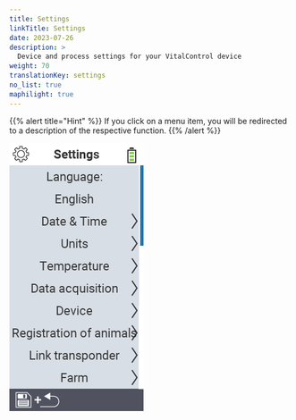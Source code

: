 ```yaml
---
title: Settings
linkTitle: Settings
date: 2023-07-26
description: >
  Device and process settings for your VitalControl device
weight: 70
translationKey: settings
no_list: true
maphilight: true
---
```

{{% alert title="Hint" %}}
If you click on a menu item, you will be redirected to a description of the respective function.
{{% /alert %}}

<img src="images/menu.png/" alt="VitalControl Settings" title="Settings" usemap="#workmap" class="maphilight">

<map name="workmap">
  <area shape="rect" coords="2,40,230,120" alt="Language" title="Set and permanently store the language of the user interface on your VitalControl device&#10;Mouse klick: open documentation" href="/en/docs/settings/language/">
  <area shape="rect" coords="2,120,230,160" alt="Date & Time" title="Here, you set the date and time&#10;Mouse klick: open documentation" href="/en/docs/settings/datetime/">
  <area shape="rect" coords="2,160,230,200" alt="Units" title="Here you select units for temperature and mass&#10;Mouse klick: open documentation" href="/en/docs/settings/units/">
  <area shape="rect" coords="2,200,230,240" alt="Temperature" title="Set the temperature settings for the application of your VitalControl device&#10;Mouse klick: open documentation" href="/en/docs/settings/temperature/">
   <area shape="rect" coords="2,240,230,280" alt="Data acquisition" title="Here you store relevant information for the animal data collection&#10;Mouse klick: open documentation" href="/en/docs/settings/data-acquisition/">
   <area shape="rect" coords="2,280,230,320" alt="Device" title="Here you can adjust various device settings&#10;Mausklick: zur Dokumentation" href="/en/docs/settings/device/">
   <area shape="rect" coords="2,320,230,360" alt="Registration of animals" title="Here you can adjust several factory-set standards concerning the registration of new animals to the requirements of your farm.&#10;Mouse klick: open documentation" href="/en/docs/settings/animal-registration/">
   <area shape="rect" coords="2,360,230,400" alt="Link transponder" title="Set the assignment of the transponder on your VitalControl device&#10;Mouse klick: open documentation" href="/en/docs/settings/transponder-linkage/">
   <area shape="rect" coords="2,400,230,439" alt="Farm" title="Permanently save your official twelve digit national farm ID on VitalControl device&#10;Mouse klick: open documentation" href="/en/docs/settings/farm-number/">
</map>
